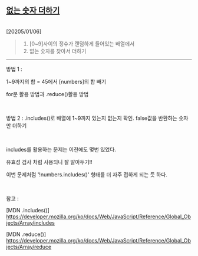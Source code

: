 ## [없는 숫자 더하기](https://school.programmers.co.kr/learn/courses/30/lessons/86051)

<Br>
[20205/01/06]

> 1.  [0~9]사이의 정수가 랜덤하게 들어있는 배열에서
> 2.  없는 숫자를 찾아서 더하기

---

방법 1 :

1~9까지의 합 = 45에서 [numbers]의 합 빼기

for문 활용 방법과 .reduce()활용 방법

<br />

방법 2 :
.includes()로 배열에 1~9까지 있는지 없는지 확인. false값을 반환하는 숫자만 더하기

<br />

includes를 활용하는 문제는 이전에도 몇번 있었다.

유효성 검사 처럼 사용되니 잘 알아두기!!

이번 문제처럼 '!numbers.includes()' 형태를 더 자주 접하게 되는 듯 하다.

<br />

참고 :

[MDN .includes()]
https://developer.mozilla.org/ko/docs/Web/JavaScript/Reference/Global_Objects/Array/includes

[MDN .reduce()]
https://developer.mozilla.org/ko/docs/Web/JavaScript/Reference/Global_Objects/Array/reduce
